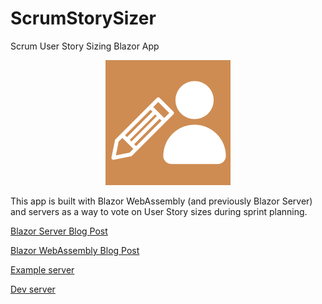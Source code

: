 # ScrumStorySizer

Scrum User Story Sizing Blazor App

<p align="center">
  <img src="src/Library/wwwroot/logo.png" width="200" title="Icon">
</p>

This app is built with Blazor WebAssembly (and previously Blazor Server) and servers as a way to vote on User Story sizes during sprint planning.

[Blazor Server Blog Post](https://reedtaylor.org/posts/new-project-scrum)

[Blazor WebAssembly Blog Post](https://reedtaylor.org/posts/new-project-scrum-wa)

[Example server](https://scrum.reedtaylor.org)

[Dev server](https://dev.scrum.reedtaylor.org)
